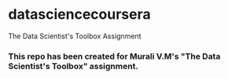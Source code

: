 # datasciencecoursera
The Data Scientist's Toolbox Assignment

### This repo has been created for Murali V.M's "The Data Scientist's Toolbox" assignment.
